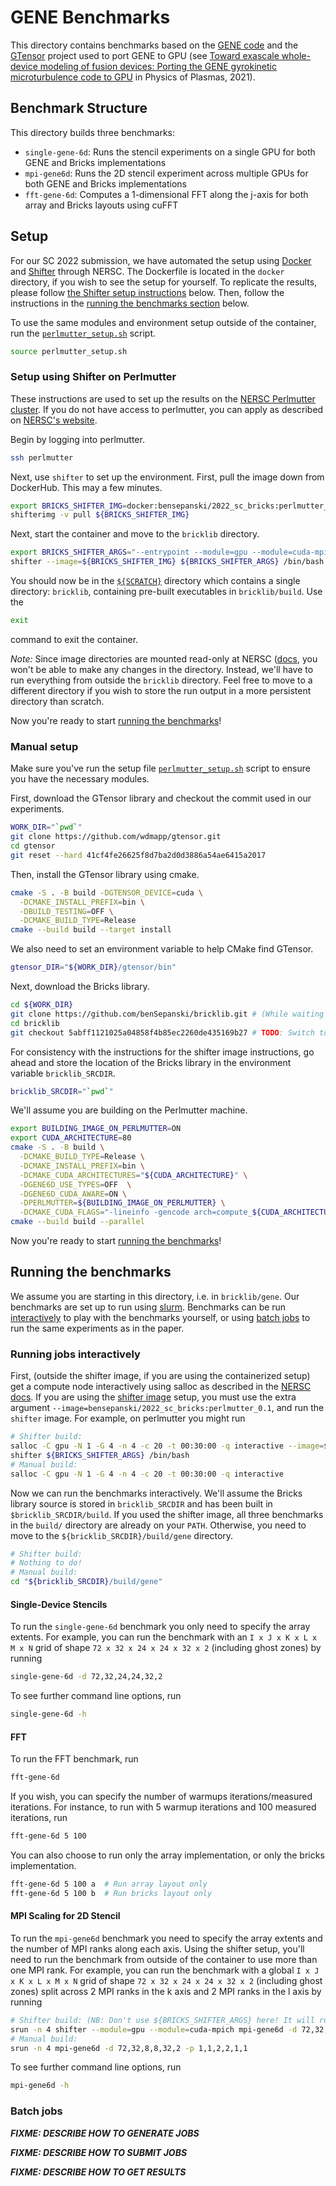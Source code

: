 # GENE Benchmarks

This directory contains benchmarks based on the [GENE code](http://genecode.org)
and the [GTensor](https://github.com/wdmapp/gtensor) project used
to port GENE to GPU 
(see [Toward exascale whole-device modeling of fusion devices: Porting the GENE gyrokinetic microturbulence code to GPU](https://aip.scitation.org/doi/10.1063/5.0046327)
 in Physics of Plasmas, 2021).

## Benchmark Structure

This directory builds three benchmarks:
* `single-gene-6d`: Runs the stencil experiments on a single GPU for both GENE and Bricks implementations
* `mpi-gene6d`: Runs the 2D stencil experiment across multiple GPUs for both GENE and Bricks implementations
* `fft-gene-6d`: Computes a 1-dimensional FFT along the j-axis for both array and Bricks layouts using cuFFT

## Setup

For our SC 2022 submission, we have automated the setup using [Docker](https://www.docker.com)
and [Shifter](https://docs.nersc.gov/development/shifter/) through NERSC.
The Dockerfile is located in the `docker` directory, if you wish to see the setup for yourself.
To replicate the results, please follow [the Shifter setup instructions](#setup-using-shifter-on-perlmutter)
below. Then, follow the instructions in the [running the benchmarks section](#running-the-benchmarks) below.

To use the same modules and environment setup outside of the container, run the [`perlmutter_setup.sh`](https://github.com/benSepanski/bricklib/blob/sc-22-artifact/gene/docker/perlmutter_setup.sh) script.
```bash
source perlmutter_setup.sh
```

### Setup using Shifter on Perlmutter

These instructions are used to set up the results on the [NERSC Perlmutter cluster](https://docs.nersc.gov/systems/perlmutter/).
If you do not have access to perlmutter,
you can apply as described on [NERSC's website](https://docs.nersc.gov/systems/perlmutter/#access).

Begin by logging into perlmutter.
```bash
ssh perlmutter
```
Next, use `shifter` to set up the environment.
First, pull the image down from DockerHub. This may a few minutes.
```bash
export BRICKS_SHIFTER_IMG=docker:bensepanski/2022_sc_bricks:perlmutter_0.1
shifterimg -v pull ${BRICKS_SHIFTER_IMG}
```
Next, start the container and move to the `bricklib` directory.
```bash
export BRICKS_SHIFTER_ARGS="--entrypoint --module=gpu --module=cuda-mpich"
shifter --image=${BRICKS_SHIFTER_IMG} ${BRICKS_SHIFTER_ARGS} /bin/bash
```
You should now be in the [`${SCRATCH}`](https://docs.nersc.gov/filesystems/#scratch) directory
which contains a single directory: `bricklib`, containing pre-built executables in `bricklib/build`.
Use the
```bash
exit
```
command to exit the container.

*Note:*
Since image directories are mounted read-only at NERSC ([docs](https://docs.nersc.gov/development/shifter/how-to-use/#differences-between-shifter-and-docker),
you won't be able to make any changes in the directory.
Instead, we'll have to run everything from outside the `bricklib` directory.
Feel free to move to a different directory if you wish to store the run output in a more persistent
directory than scratch.

Now you're ready to start [running the benchmarks](#running-the-benchmarks)!

### Manual setup

Make sure you've run the setup file [`perlmutter_setup.sh`](https://github.com/benSepanski/bricklib/blob/sc-22-artifact/gene/docker/perlmutter_setup.sh)
script to ensure you have the necessary modules.

First, download the GTensor library and checkout the commit used in our experiments.
```bash
WORK_DIR="`pwd`"
git clone https://github.com/wdmapp/gtensor.git
cd gtensor 
git reset --hard 41cf4fe26625f8d7ba2d0d3886a54ae6415a2017 
```
Then, install the GTensor library using cmake.
```bash
cmake -S . -B build -DGTENSOR_DEVICE=cuda \
  -DCMAKE_INSTALL_PREFIX=bin \
  -DBUILD_TESTING=OFF \
  -DCMAKE_BUILD_TYPE=Release
cmake --build build --target install
```
We also need to set an environment variable to help CMake find GTensor.
```bash
gtensor_DIR="${WORK_DIR}/gtensor/bin"
````

Next, download the Bricks library.
```bash
cd ${WORK_DIR}
git clone https://github.com/benSepanski/bricklib.git # (While waiting for PR to work its way through bitbucket, pull from fork)
cd bricklib
git checkout 5abff1121025a04858f4b85ec2260de435169b27 # TODO: Switch to tag once finalized
```
For consistency with the instructions for the shifter image instructions, go ahead and
store the location of the Bricks library in the environment variable `bricklib_SRCDIR`.
```bash
bricklib_SRCDIR="`pwd`"
```
We'll assume you are building on the Perlmutter machine.
```bash
export BUILDING_IMAGE_ON_PERLMUTTER=ON
export CUDA_ARCHITECTURE=80
cmake -S . -B build \
  -DCMAKE_BUILD_TYPE=Release \
  -DCMAKE_INSTALL_PREFIX=bin \
  -DCMAKE_CUDA_ARCHITECTURES="${CUDA_ARCHITECTURE}" \
  -DGENE6D_USE_TYPES=OFF  \
  -DGENE6D_CUDA_AWARE=ON \
  -DPERLMUTTER=${BUILDING_IMAGE_ON_PERLMUTTER} \
  -DCMAKE_CUDA_FLAGS="-lineinfo -gencode arch=compute_${CUDA_ARCHITECTURE},code=[sm_${CUDA_ARCHITECTURE},lto_${CUDA_ARCHITECTURE}]"
cmake --build build --parallel
```

Now you're ready to start [running the benchmarks](#running-the-benchmarks)!

## Running the benchmarks

We assume you are starting in this directory, i.e. in `bricklib/gene`.
Our benchmarks are set up to run using [slurm](https://docs.nersc.gov/jobs/).
Benchmarks can be run [interactively](#running-jobs-interactively) to play with the benchmarks
yourself, or using [batch jobs](#batch-jobs) to run the same experiments as in the paper.

### Running jobs interactively

First, (outside the shifter image, if you are using the containerized setup)
get a compute node interactively using salloc as described in the [NERSC docs](https://docs.nersc.gov/jobs/).
If you are using the  [shifter image](#setup-using-shifter-on-perlmutter) setup,
you must use the extra argument `--image=bensepanski/2022_sc_bricks:perlmutter_0.1`,
and run the `shifter` image.
For example, on perlmutter you might run
```bash
# Shifter build:
salloc -C gpu -N 1 -G 4 -n 4 -c 20 -t 00:30:00 -q interactive --image=${BRICKS_SHIFTER_IMG}
shifter ${BRICKS_SHIFTER_ARGS} /bin/bash
# Manual build:
salloc -C gpu -N 1 -G 4 -n 4 -c 20 -t 00:30:00 -q interactive
```

Now we can run the benchmarks interactively.
We'll assume the Bricks library source is stored in `bricklib_SRCDIR` and has been
built in `$bricklib_SRCDIR/build`.
If you used the shifter image, all three benchmarks in the `build/` directory are already on your `PATH`.
Otherwise, you need to move to the `${bricklib_SRCDIR}/build/gene` directory.
```bash
# Shifter build:
# Nothing to do!
# Manual build:
cd "${bricklib_SRCDIR}/build/gene"
```

#### Single-Device Stencils

To run the `single-gene-6d` benchmark you only need to specify the array extents.
For example, you can run the benchmark with an `I x J x K x L x M x N` grid
of shape `72 x 32 x 24 x 24 x 32 x 2` (including ghost zones) by running
```bash
single-gene-6d -d 72,32,24,24,32,2
```
To see further command line options, run
```bash
single-gene-6d -h
```

#### FFT

To run the FFT benchmark, run
```bash
fft-gene-6d
```
If you wish, you can specify the number of warmups iterations/measured iterations.
For instance, to run with 5 warmup iterations and 100 measured iterations, run
```bash
fft-gene-6d 5 100
```
You can also choose to run only the array implementation, or only the bricks implementation.
```bash
fft-gene-6d 5 100 a  # Run array layout only
fft-gene-6d 5 100 b  # Run bricks layout only
```

#### MPI Scaling for 2D Stencil

To run the `mpi-gene6d` benchmark you need to specify the array extents
and the number of MPI ranks along each axis.
Using the shifter setup, you'll need to run the benchmark from outside
of the container to use more than one MPI rank.
For example, you can run the benchmark with a global `I x J x K x L x M x N` grid
of shape `72 x 32 x 24 x 24 x 32 x 2` (including ghost zones) split across
2 MPI ranks in the k axis and 2 MPI ranks in the l axis by running
```bash
# Shifter build: (NB: Don't use ${BRICKS_SHIFTER_ARGS} here! It will run from ENTRYPOINT instead of mpi-gene6d)
srun -n 4 shifter --module=gpu --module=cuda-mpich mpi-gene6d -d 72,32,24,24,32,2 -p 1,1,2,2,1,1
# Manual build:
srun -n 4 mpi-gene6d -d 72,32,8,8,32,2 -p 1,1,2,2,1,1
```
To see further command line options, run
```bash
mpi-gene6d -h
```

### Batch jobs

***FIXME: DESCRIBE HOW TO GENERATE JOBS***

***FIXME: DESCRIBE HOW TO SUBMIT JOBS***

***FIXME: DESCRIBE HOW TO GET RESULTS***